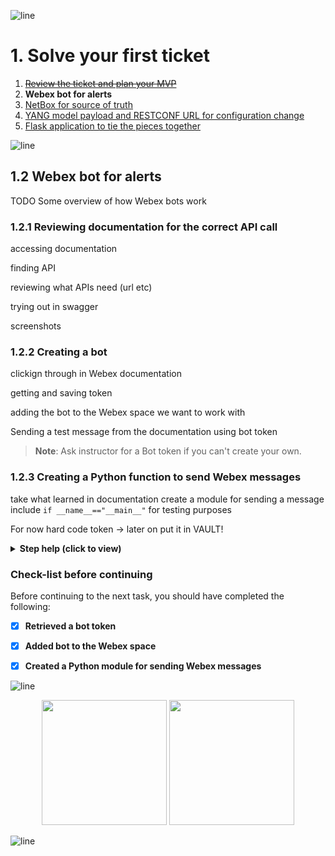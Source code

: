 ![line](../img/banner_line.png)
# 1. Solve your first ticket

1. ~~[Review the ticket and plan your MVP](1_1.md)~~
2. **Webex bot for alerts**
3. [NetBox for source of truth](1_3.md)
4. [YANG model payload and RESTCONF URL for configuration change](1_4.md)
5. [Flask application to tie the pieces together](1_5.md)


![line](../img/banner_line.png)

## 1.2 Webex bot for alerts

TODO Some overview of how Webex bots work

### 1.2.1 Reviewing documentation for the correct API call

accessing documentation

finding API

reviewing what APIs need (url etc)

trying out in swagger

screenshots

### 1.2.2 Creating a bot

clickign through in Webex documentation

getting and saving token

adding the bot to the Webex space we want to work with

Sending a test message from the documentation using bot token

> **Note**: Ask instructor for a Bot token if you can't create your own.

### 1.2.3 Creating a Python function to send Webex messages

take what learned in documentation
create a module for sending a message
include `if __name__=="__main__"` for testing purposes

For now hard code token -> later on put it in VAULT!

<details>
<summary><strong>Step help (click to view)</strong></summary>

Line xxx in file qwerty:

```python
    some code snippet here
```

</details>

### Check-list before continuing

Before continuing to the next task, you should have completed the following:

- [x] **Retrieved a bot token**
- [x] **Added bot to the Webex space**
- [x] **Created a Python module for sending Webex messages**



![line](../img/banner_line.png)
<p align="center">
<a href="./1_1.md"><img src="../img/previous.png" width="200px"></a>
<a href="./1_3.md"><img src="../img/next.png" width="200px"></a>
</p>

![line](../img/banner_line.png)
